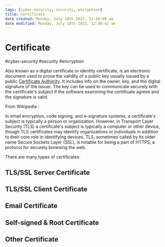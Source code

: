 ```yaml
---
tags: [cyber-security, security, encryption]
title: Certificate
date created: Monday, July 10th 2023, 12:40:08 am
date modified: Monday, July 10th 2023, 12:40:42 am
---
```

# Certificate
#cyber-security #security #encryption 

Also known as a digital certificate or identity certificate, is an electronic document used to prove the validity of a public key usually issued by a public [Certificate Authority](Cyber%20Security/Cryptography/Certificate%20Authority.md). It includes info on the owner, key, and the digital signature of the issuer.  The key can be used to communicate securely with the certificate's subject if the software examining the certificate agrees and the signature is valid. 

From Wikipedia :

In email encryption, code signing, and e-signature systems, a certificate's subject is typically a person or organization. However, in Transport Layer Security (TLS) a certificate's subject is typically a computer or other device, though TLS certificates may identify organizations or individuals in addition to their core role in identifying devices. TLS, sometimes called by its older name Secure Sockets Layer (SSL), is notable for being a part of HTTPS, a protocol for securely browsing the web.


There are many types of certificates:

## TLS/SSL Server Certificate


## TLS/SSL Client Certificate


## Email Certificate

## Self-signed & Root Certificate

## Other Certificate